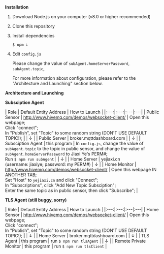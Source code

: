 **Installation**

1. Download Node.js on your computer (v8.0 or higher recommended)

2. Clone this repository

3. Install dependencies

   `$ npm i`

4. Edit `config.js`
   
   Please change the value of `subAgent.homeServerPassword`, `subAgent.topic`, 

   For more information about configuration, please refer to the "Architecture and Launching" section below.



**Architecture and Launching**

**Subsciption Agent**

| Role | Default Entity Address | How to Launch | 
|:---:|:---:|:---|:---|
| Public Sensor | http://www.hivemq.com/demos/websocket-client/ | Open this webpage; <br/> Click "connect"; <br/> In "Publish", set "Topic" to some random string (DON'T USE DEFAULT TOPIC!); |
| ↓ |
| Public Server | broker.mqttdashboard.com | 
| ↓ |
| Subsciption Agent | this program | In `config.js`, change the value of `subAgent.topic` to the topic in public sensor, and change the value of `subAgent.homeServerPassword` to Jiaxi Ye's PERM#; <br/> Run `$ npm run subAgent` |
| ↓ |
| Home Server | yejiaxi.cn <br/> (username: jiaxiye; password: my PERM#)
| ↓ |
| Home Monitor | http://www.hivemq.com/demos/websocket-client/ | Open this webpage IN ANOTHER TAB; <br/> Set "Host" to `yejiaxi.cn` and click "Connect"; <br/> In "Subscriptions", click "Add New Topic Subsciption"; <br/> Enter the same topic as in public sensor, then click "Subscribe"; |

**TLS Agent (still buggy, sorry)**

| Role | Default Entity Address | How to Launch |
|:---:|:---:|:---|:---|
| Home Sensor | http://www.hivemq.com/demos/websocket-client/ | Open this webpage; <br/> Click "connect"; <br/> In "Publish", set "Topic" to some random string (DON'T USE DEFAULT TOPIC!); |
| ↓ |
| Home Server | broker.mqttdashboard.com |
| ↓ |
| TLS Agent | this program | run `$ npm run tlsAgent` |
| ↓ |
| Remote Private Monitor | this program | run `$ npm run tlsClient` |